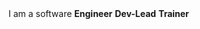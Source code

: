 <div class="cd-headline rotate-1">
    <span>I am a software</span>
    <span class="cd-words-wrapper">
        <b class="is-visible">Engineer</b>
        <b>Dev-Lead</b>
        <b>Trainer</b>
    </span>
</div>